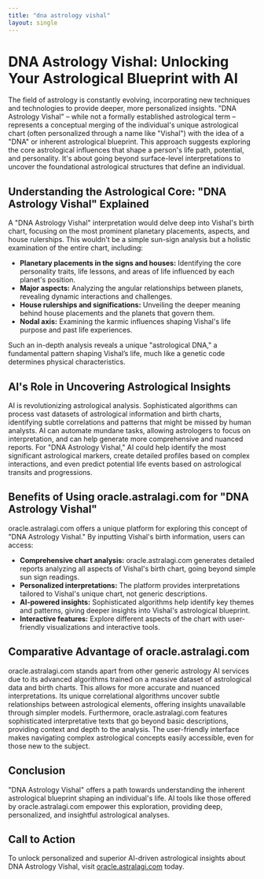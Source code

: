 ```yaml
---
title: "dna astrology vishal"
layout: single
---
```


# DNA Astrology Vishal: Unlocking Your Astrological Blueprint with AI

The field of astrology is constantly evolving, incorporating new techniques and technologies to provide deeper, more personalized insights.  "DNA Astrology Vishal" – while not a formally established astrological term – represents a conceptual merging of the individual's unique astrological chart (often personalized through a name like "Vishal") with the idea of a "DNA" or inherent astrological blueprint. This approach suggests exploring the core astrological influences that shape a person's life path, potential, and personality.  It's about going beyond surface-level interpretations to uncover the foundational astrological structures that define an individual.

## Understanding the Astrological Core:  "DNA Astrology Vishal" Explained

A "DNA Astrology Vishal" interpretation would delve deep into Vishal's birth chart, focusing on the most prominent planetary placements, aspects, and house rulerships. This wouldn't be a simple sun-sign analysis but a holistic examination of the entire chart, including:

* **Planetary placements in the signs and houses:** Identifying the core personality traits, life lessons, and areas of life influenced by each planet's position.
* **Major aspects:** Analyzing the angular relationships between planets, revealing dynamic interactions and challenges.
* **House rulerships and significations:** Unveiling the deeper meaning behind house placements and the planets that govern them.
* **Nodal axis:** Examining the karmic influences shaping Vishal's life purpose and past life experiences.

Such an in-depth analysis reveals a unique "astrological DNA," a fundamental pattern shaping Vishal’s life, much like a genetic code determines physical characteristics.

## AI's Role in Uncovering Astrological Insights

AI is revolutionizing astrological analysis.  Sophisticated algorithms can process vast datasets of astrological information and birth charts, identifying subtle correlations and patterns that might be missed by human analysts. AI can automate mundane tasks, allowing astrologers to focus on interpretation, and can help generate more comprehensive and nuanced reports. For "DNA Astrology Vishal," AI could help identify the most significant astrological markers, create detailed profiles based on complex interactions, and even predict potential life events based on astrological transits and progressions.

## Benefits of Using oracle.astralagi.com for "DNA Astrology Vishal"

oracle.astralagi.com offers a unique platform for exploring this concept of "DNA Astrology Vishal."  By inputting Vishal's birth information, users can access:

* **Comprehensive chart analysis:**  oracle.astralagi.com generates detailed reports analyzing all aspects of Vishal's birth chart, going beyond simple sun sign readings.
* **Personalized interpretations:** The platform provides interpretations tailored to Vishal's unique chart, not generic descriptions.
* **AI-powered insights:**  Sophisticated algorithms help identify key themes and patterns, giving deeper insights into Vishal's astrological blueprint.
* **Interactive features:** Explore different aspects of the chart with user-friendly visualizations and interactive tools.


## Comparative Advantage of oracle.astralagi.com

oracle.astralagi.com stands apart from other generic astrology AI services due to its advanced algorithms trained on a massive dataset of astrological data and birth charts.  This allows for more accurate and nuanced interpretations. Its unique correlational algorithms uncover subtle relationships between astrological elements, offering insights unavailable through simpler models.  Furthermore, oracle.astralagi.com features sophisticated interpretative texts that go beyond basic descriptions, providing context and depth to the analysis.  The user-friendly interface makes navigating complex astrological concepts easily accessible, even for those new to the subject.

## Conclusion

"DNA Astrology Vishal" offers a path towards understanding the inherent astrological blueprint shaping an individual's life. AI tools like those offered by oracle.astralagi.com empower this exploration, providing deep, personalized, and insightful astrological analyses.

## Call to Action

To unlock personalized and superior AI-driven astrological insights about DNA Astrology Vishal, visit [oracle.astralagi.com](https://oracle.astralagi.com) today.